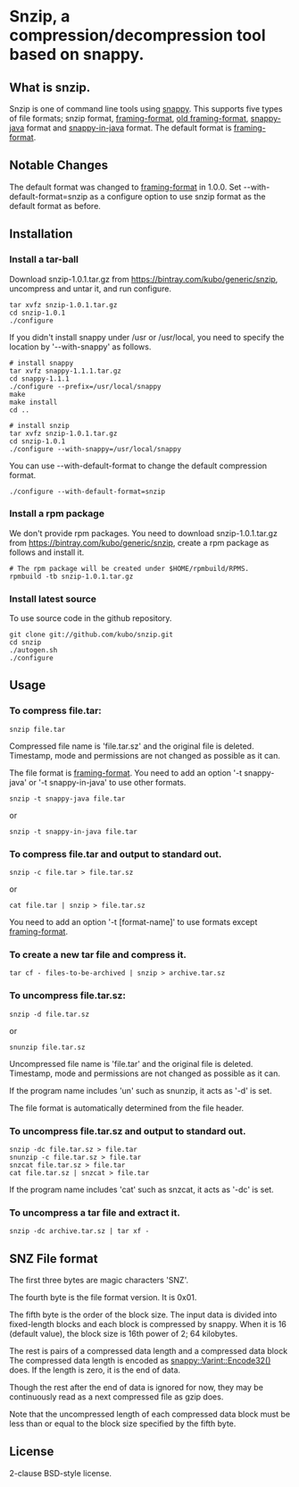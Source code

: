Snzip, a compression/decompression tool based on snappy.
========================================================

What is snzip.
--------------

Snzip is one of command line tools using [snappy][].
This supports five types of file formats; snzip format,
[framing-format][], [old framing-format][], [snappy-java][]
format and [snappy-in-java][] format.
The default format is [framing-format][].

Notable Changes
---------------

The default format was changed to [framing-format][] in 1.0.0.
Set --with-default-format=snzip as a configure option to use snzip
format as the default format as before.

Installation
------------

### Install a tar-ball

Download snzip-1.0.1.tar.gz from https://bintray.com/kubo/generic/snzip,
uncompress and untar it, and run configure.

    tar xvfz snzip-1.0.1.tar.gz
    cd snzip-1.0.1
    ./configure

If you didn't install snappy under /usr or /usr/local, you need to specify
the location by '--with-snappy' as follows.

    # install snappy
    tar xvfz snappy-1.1.1.tar.gz
    cd snappy-1.1.1
    ./configure --prefix=/usr/local/snappy
    make
    make install
    cd ..
    
    # install snzip
    tar xvfz snzip-1.0.1.tar.gz
    cd snzip-1.0.1
    ./configure --with-snappy=/usr/local/snappy

You can use --with-default-format to change the default compression format.

    ./configure --with-default-format=snzip

### Install a rpm package

We don't provide rpm packages. You need to download snzip-1.0.1.tar.gz
from https://bintray.com/kubo/generic/snzip, create a rpm package as follows and
install it.

    # The rpm package will be created under $HOME/rpmbuild/RPMS.
    rpmbuild -tb snzip-1.0.1.tar.gz 

### Install latest source

To use source code in the github repository.

    git clone git://github.com/kubo/snzip.git
    cd snzip
    ./autogen.sh
    ./configure

Usage
-----

### To compress file.tar:

    snzip file.tar

Compressed file name is 'file.tar.sz' and the original file is deleted.
Timestamp, mode and permissions are not changed as possible as it can.

The file format is [framing-format][]. You need to add an option '-t snappy-java' or
'-t snappy-in-java' to use other formats.

    snzip -t snappy-java file.tar

or

    snzip -t snappy-in-java file.tar

### To compress file.tar and output to standard out.

    snzip -c file.tar > file.tar.sz

or

    cat file.tar | snzip > file.tar.sz

You need to add an option '-t [format-name]' to use formats except [framing-format][].

### To create a new tar file and compress it.

    tar cf - files-to-be-archived | snzip > archive.tar.sz

### To uncompress file.tar.sz:

    snzip -d file.tar.sz

or

    snunzip file.tar.sz

Uncompressed file name is 'file.tar' and the original file is deleted.
Timestamp, mode and permissions are not changed as possible as it can.

If the program name includes 'un' such as snunzip, it acts as '-d' is set.

The file format is automatically determined from the file header.

### To uncompress file.tar.sz and output to standard out.

    snzip -dc file.tar.sz > file.tar
    snunzip -c file.tar.sz > file.tar
    snzcat file.tar.sz > file.tar
    cat file.tar.sz | snzcat > file.tar

If the program name includes 'cat' such as snzcat, it acts as '-dc' is set.

### To uncompress a tar file and extract it.

    snzip -dc archive.tar.sz | tar xf -

SNZ File format
---------------

The first three bytes are magic characters 'SNZ'.

The fourth byte is the file format version. It is 0x01.

The fifth byte is the order of the block size. The input data
is divided into fixed-length blocks and each block is compressed
by snappy. When it is 16 (default value), the block size is 16th
power of 2; 64 kilobytes.

The rest is pairs of a compressed data length and a compressed data block
The compressed data length is encoded as [snappy::Varint::Encode32()][] does.
If the length is zero, it is the end of data.

Though the rest after the end of data is ignored for now, they
may be continuously read as a next compressed file as gzip does.

Note that the uncompressed length of each compressed data block must be
less than or equal to the block size specified by the fifth byte.

License
-------

2-clause BSD-style license.

[snappy]: http://code.google.com/p/snappy/
[framing-format]: http://code.google.com/p/snappy/source/browse/trunk/framing_format.txt?r=71
[old framing-format]: http://code.google.com/p/snappy/source/browse/trunk/framing_format.txt?r=55
[Issue 34: Command line tool]: http://code.google.com/p/snappy/issues/detail?id=34
[snappy::Varint::Encode32()]: http://code.google.com/p/snappy/source/browse/trunk/snappy-stubs-internal.h?r=51#461
[snappy-java]: http://code.google.com/p/snappy-java/
[snappy-in-java]: https://github.com/dain/snappy
